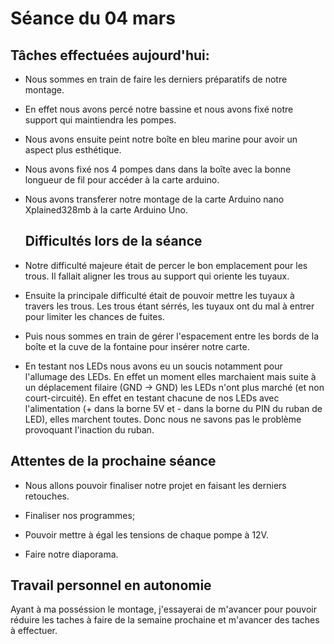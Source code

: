 # Séance du 04 mars
## Tâches effectuées aujourd'hui:

+ Nous sommes en train de faire les derniers préparatifs de notre montage.

+ En effet nous avons percé notre bassine et nous avons fixé notre support qui maintiendra les pompes.

+ Nous avons ensuite peint notre boîte en bleu marine pour avoir un aspect plus esthétique.

+ Nous avons fixé nos 4 pompes dans dans la boîte avec la bonne longueur de fil pour accéder à la carte arduino.

+ Nous avons transferer notre montage de la carte Arduino nano Xplained328mb à la carte Arduino Uno.
 
  ## Difficultés lors de la séance
 
 + Notre difficulté majeure était de percer le bon emplacement pour les trous. Il fallait aligner les trous au support qui oriente les tuyaux.
  
 + Ensuite la principale difficulté était de pouvoir mettre les tuyaux à travers les trous. Les trous étant sérrés, les tuyaux ont du mal à entrer pour limiter les chances de fuites.
 
 + Puis nous sommes en train de gérer l'espacement entre les bords de la boîte et la cuve de la fontaine pour insérer notre carte.
 
 + En testant nos LEDs nous avons eu un soucis notamment pour l'allumage des LEDs. En effet un moment elles marchaient mais suite à un déplacement filaire (GND -> GND) les LEDs n'ont plus marché (et non court-circuité).
 En effet en testant chacune de nos LEDs avec l'alimentation (+ dans la borne 5V et - dans la borne du PIN du ruban de LED), elles marchent toutes. Donc nous ne savons pas le problème provoquant l'inaction du ruban.
 
## Attentes de la prochaine séance

+ Nous allons pouvoir finaliser notre projet en faisant les derniers retouches. 

+ Finaliser nos programmes;

+ Pouvoir mettre à égal les tensions de chaque pompe à 12V.

+ Faire notre diaporama.

## Travail personnel en autonomie

Ayant à ma posséssion le montage, j'essayerai de m'avancer pour pouvoir réduire les taches à faire de la semaine prochaine et m'avancer des taches à effectuer.
